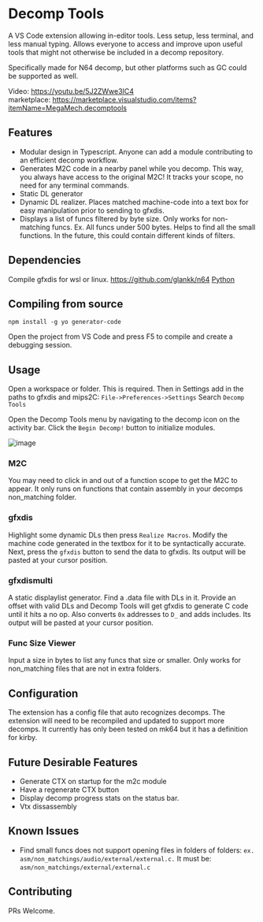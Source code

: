 # Decomp Tools

A VS Code extension allowing in-editor tools. Less setup, less terminal, and less manual typing.
Allows everyone to access and improve upon useful tools that might not otherwise be included in a decomp repository.

Specifically made for N64 decomp, but other platforms such as GC could be supported as well.

Video: https://youtu.be/5J2ZWwe3IC4  
marketplace: https://marketplace.visualstudio.com/items?itemName=MegaMech.decomptools  

## Features

* Modular design in Typescript. Anyone can add a module contributing to an efficient decomp workflow.
* Generates M2C code in a nearby panel while you decomp. This way, you always have access to the original M2C! It tracks your scope, no need for any terminal commands.
* Static DL generator
* Dynamic DL realizer. Places matched machine-code into a text box for easy manipulation prior to sending to gfxdis.
* Displays a list of funcs filtered by byte size. Only works for non-matching funcs. Ex. All funcs under 500 bytes. Helps to find all the small functions. In the future, this could contain different kinds of filters.

## Dependencies
Compile gfxdis for wsl or linux.
https://github.com/glankk/n64
[Python](https://www.python.org/downloads/)

## Compiling from source
```
npm install -g yo generator-code
```
Open the project from VS Code and press F5 to compile and create a debugging session.

## Usage
Open a workspace or folder. This is required.
Then in Settings add in the paths to gfxdis and mips2C:
`File->Preferences->Settings`
Search `Decomp Tools`

Open the Decomp Tools menu by navigating to the decomp icon on the activity bar. Click the `Begin Decomp!` button to initialize modules.  

![image](https://user-images.githubusercontent.com/7255464/175793530-a63e3541-9f97-4cf2-9973-0fff20185e33.png)


### M2C
You may need to click in and out of a function scope to get the M2C to appear. It only runs on functions that contain assembly in your decomps non_matching folder.

### gfxdis
Highlight some dynamic DLs then press `Realize Macros`. Modify the machine code generated in the textbox for it to be syntactically accurate. Next, press the `gfxdis` button to send the data to gfxdis. Its output will be pasted at your cursor position.

### gfxdismulti
A static displaylist generator. Find a .data file with DLs in it. Provide an offset with valid DLs and Decomp Tools will get gfxdis to generate C code until it hits a no op. Also converts `0x` addresses to `D_` and adds includes. Its output will be pasted at your cursor position.

### Func Size Viewer
Input a size in bytes to list any funcs that size or smaller. Only works for non_matching files that are not in extra folders.

## Configuration
The extension has a config file that auto recognizes decomps.
The extension will need to be recompiled and updated to support more decomps.
It currently has only been tested on mk64 but it has a definition for kirby.

## Future Desirable Features

* Generate CTX on startup for the m2c module
* Have a regenerate CTX button
* Display decomp progress stats on the status bar.
* Vtx dissassembly

## Known Issues

* Find small funcs does not support opening files in folders of folders:
`ex. asm/non_matchings/audio/external/external.c.`
It must be:
`asm/non_matchings/external/external.c`


## Contributing

PRs Welcome.
